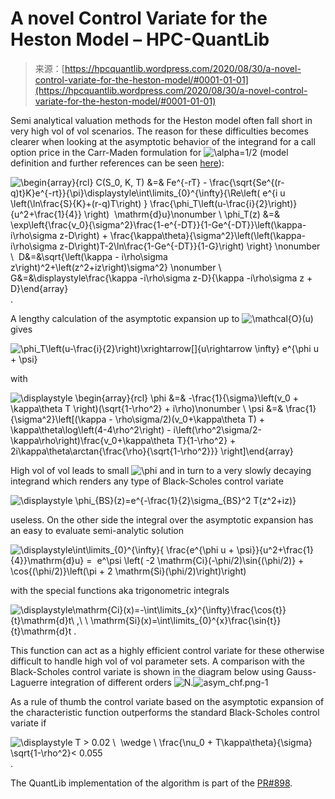 <!--yml
category: 未分类
date: 2024-05-13 00:10:32
-->

# A novel Control Variate for the Heston Model – HPC-QuantLib

> 来源：[https://hpcquantlib.wordpress.com/2020/08/30/a-novel-control-variate-for-the-heston-model/#0001-01-01](https://hpcquantlib.wordpress.com/2020/08/30/a-novel-control-variate-for-the-heston-model/#0001-01-01)

Semi analytical valuation methods for the Heston model often fall short in very high vol of vol scenarios. The reason for these difficulties becomes clearer when looking at the asymptotic behavior of the integrand for a call option price in the Carr-Maden formulation for ![\alpha=1/2](img/4cb554e6374c51b1b72b1624bcf61fce.png) (model definition and further references can be seen [here](https://hpcquantlib.wordpress.com/2020/05/17/optimized-heston-model-integration-exponentially-fitted-gauss-laguerre-quadrature-rule/)):

![\begin{array}{rcl} C(S_0, K, T) &=& Fe^{-rT} - \frac{\sqrt{Se^{(r-q)t}K}e^{-rt}}{\pi}\displaystyle\int\limits_{0}^{\infty}{\Re\left( e^{i u \left(\ln\frac{S}{K}+(r-q)T\right) } \frac{\phi_T\left(u-\frac{i}{2}\right)}{u^2+\frac{1}{4}} \right)  \mathrm{d}u}\nonumber \\ \phi_T(z) &=& \exp\left\{\frac{v_0}{\sigma^2}\frac{1-e^{-DT}}{1-Ge^{-DT}}\left(\kappa-i\rho\sigma z-D\right) + \frac{\kappa\theta}{\sigma^2}\left(\left(\kappa-i\rho\sigma z-D\right)T-2\ln\frac{1-Ge^{-DT}}{1-G}\right) \right\} \nonumber \\  D&=&\sqrt{\left(\kappa - i\rho\sigma z\right)^2+\left(z^2+iz\right)\sigma^2} \nonumber \\ G&=&\displaystyle\frac{\kappa -i\rho\sigma z-D}{\kappa -i\rho\sigma z + D}\end{array}](img/f8616e3316626a39e6ad151945aaa1cd.png).

A lengthy calculation of the asymptotic expansion up to ![\mathcal{O}(u)](img/5c0c40030553be42fd9fdc7ca4ae3637.png) gives

![\phi_T\left(u-\frac{i}{2}\right)\xrightarrow[]{u\rightarrow \infty} e^{\phi u + \psi}](img/852d3577f4418910d88bbd3351f1521e.png)

with

![\displaystyle \begin{array}{rcl} \phi &=& -\frac{1}{\sigma}\left(v_0 + \kappa\theta T \right)(\sqrt{1-\rho^2} + i\rho)\nonumber \\ \psi &=& \frac{1}{\sigma^2}\left[(\kappa - \rho\sigma/2)(v_0+\kappa\theta T) + \kappa\theta\log\left(4-4\rho^2\right) - i\left(\rho^2\sigma/2- \kappa\rho\right)\frac{v_0+\kappa\theta T}{1-\rho^2} + 2i\kappa\theta\arctan{\frac{\rho}{\sqrt{1-\rho^2}}} \right]\end{array}](img/37cb65f79173146f6ac3061ef01acce1.png)

High vol of vol leads to small ![\phi](img/39e5b0e065e2baf24b61624fa65eb77c.png) and in turn to a very slowly decaying integrand which renders any type of Black-Scholes control variate

![\displaystyle \phi_{BS}(z)=e^{-\frac{1}{2}\sigma_{BS}^2 T(z^2+iz)}](img/bffede450e2fdeb77f86ce87b53cac5a.png)

useless. On the other side the integral over the asymptotic expansion has an easy to evaluate semi-analytic solution

![\displaystyle\int\limits_{0}^{\infty}{ \frac{e^{\phi u + \psi}}{u^2+\frac{1}{4}}\mathrm{d}u} =  e^\psi \left( -2 \mathrm{Ci}(-\phi/2)\sin{(\phi/2)} + \cos{(\phi/2)}\left(\pi + 2 \mathrm{Si}(\phi/2)\right)\right)](img/720d673a92bcfaa678f1ee3a1d0381d7.png)

with the special functions aka trigonometric integrals

![\displaystyle\mathrm{Ci}(x)=-\int\limits_{x}^{\infty}\frac{\cos{t}}{t}\mathrm{d}t\ ,\ \ \mathrm{Si}(x)=\int\limits_{0}^{x}\frac{\sin{t}}{t}\mathrm{d}t .](img/7a57398e05f8c8f49a9b800223a9d8e5.png)

This function can act as a highly efficient control variate for these otherwise difficult to handle high vol of vol parameter sets. A comparison with the Black-Scholes control variate is shown in the diagram below using Gauss-Laguerre integration of different orders ![N](img/f6ed931dee56eceee76562d962e13d4a.png).![asym_chf.png-1](img/7384d9dfc9e3927e5ba376ea6043340c.png)

As a rule of thumb the control variate based on the asymptotic expansion of the characteristic function outperforms the standard Black-Scholes control variate if 

![\displaystyle T > 0.02 \  \wedge \ \frac{\nu_0 + T\kappa\theta}{\sigma} \sqrt{1-\rho^2}< 0.055](img/582850486f0e277d9f4af85c09098e74.png).

The QuantLib implementation of the algorithm is part of the [PR#898](https://github.com/lballabio/QuantLib/pull/898).